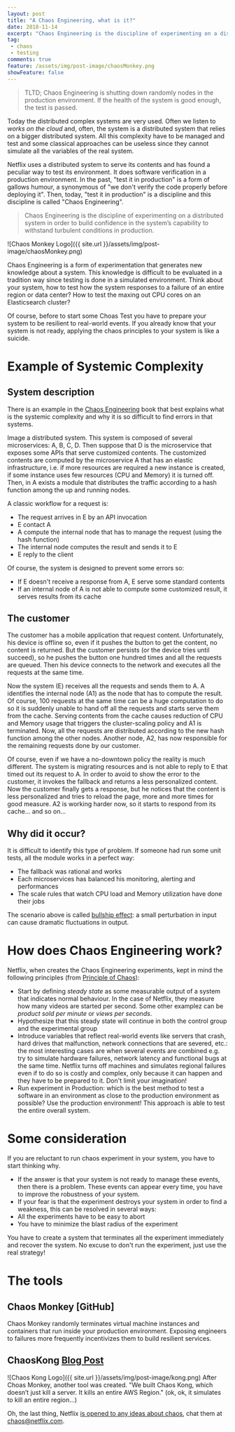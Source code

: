```yaml
---
layout: post
title: "A Chaos Engineering, what is it?"
date: 2018-11-14
excerpt: "Chaos Engineering is the discipline of experimenting on a distributed system in order to build confidence in the system’s capability to withstand turbulent conditions in production."
tag:
 - chaos
 - testing
comments: true
feature: /assets/img/post-image/chaosMonkey.png
showFeature: false
---
```


> TLTD; Chaos Engineering is shutting down randomly nodes in the production environment. If the health of the system is good enough, the test is passed.

Today the distributed complex systems are very used. Often we listen to *works on the cloud* and, often, the system is a distributed system that relies on a bigger distributed system. All this complexity have to be managed and test and some classical approaches can be useless since they cannot simulate all the variables of the real system.

Netflix uses a distributed system to serve its contents and has found a peculiar way to test its environment. It does software verification in a production environment. In the past, "test it in production" is a form of gallows humour, a synonymous of "we don't verify the code properly before deploying it". Then, today, "test it in production" is a discipline and this discipline is called "Chaos Engineering".

> Chaos Engineering is the discipline of experimenting on a distributed system in order to build confidence in the system’s capability to withstand turbulent conditions in production.

![Chaos Monkey Logo]({{ site.url }}/assets/img/post-image/chaosMonkey.png)

Chaos Engineering is a form of experimentation that generates new knowledge about a system. This knowledge is difficult to be evaluated in a tradition way since testing is done in a simulated environment. Think about your system, how to test how the system responses to a failure of an entire region or data center? How to test the maxing out CPU cores on an Elasticsearch cluster?

Of course, before to start some Choas Test you have to prepare your system to be resilient to real-world events. If you already know that your system is not ready, applying the chaos principles to your system is like a suicide.

# Example of Systemic Complexity

## System description
There is an example in the [Chaos Engineering](https://www.oreilly.com/library/view/chaos-engineering/9781491988459/) book that best explains what is the systemic complexity and why it is so difficult to find errors in that systems.

Image a distributed system. This system is composed of several microservices: A, B, C, D. Then suppose that D is the microservice that exposes some APIs that serve customized contents. The customized contents are computed by the microservice A that has an elastic infrastructure, i.e. if more resources are required a new instance is created, if some instance uses few resources (CPU and Memory) it is turned off. 
Then, in A exists a module that distributes the traffic according to a hash function among the up and running nodes.

A classic workflow for a request is:
 - The request arrives in E by an API invocation
 - E contact A
 - A compute the internal node that has to manage the request (using the hash function)
 - The internal node computes the result and sends it to E
 - E reply to the client

Of course, the system is designed to prevent some errors so:
 - If E doesn't receive a response from A, E serve some standard contents
 - If an internal node of A is not able to compute some customized result, it serves results from its cache


## The customer
The customer has a mobile application that request content. Unfortunately, his device is offline so, even if it pushes the button to get the content, no content is returned. But the customer persists (or the device tries until succeed), so he pushes the button one hundred times and all the requests are queued. Then his device connects to the network and executes all the requests at the same time.

Now the system (E) receives all the requests and sends them to A. A identifies the internal node (A1) as the node that has to compute the result. Of course, 100 requests at the same time can be a huge computation to do so it is suddenly unable to hand off all the requests and starts serve them from the cache. Serving contents from the cache causes reduction of CPU and Memory usage that triggers the cluster-scaling policy and A1 is terminated. Now, all the requests are distributed according to the new hash function among the other nodes. Another node, A2, has now responsible for the remaining requests done by our customer. 

Of course, even if we have a no-downtown policy the reality is much different. The system is migrating resources and is not able to reply to E that timed out its request to A. In order to avoid to show the error to the customer, it invokes the fallback and returns a less personalized content. Now the customer finally gets a response, but he notices that the content is less personalized and tries to reload the page, more and more times for good measure. A2 is working harder now, so it starts to respond from its cache... and so on...

## Why did it occur?
It is difficult to identify this type of problem. If someone had run some unit tests, all the module works in a perfect way:
 - The fallback was rational and works
 - Each microservices has balanced his monitoring, alerting and performances
 - The scale rules that watch CPU load and Memory utilization have done their jobs

The scenario above is called [bullship effect](https://en.wikipedia.org/wiki/Bullwhip_effect): a small perturbation in input can cause dramatic fluctuations in output.

# How does Chaos Engineering work?
Netflix, when creates the Chaos Engineering experiments, kept in mind the following principles (from [Principle of Chaos](https://principlesofchaos.org/)):
 - Start by defining *steady state* as some measurable output of a system that indicates normal behaviour. In the case of Netflix, they measure how many videos are started per second. Some other examplez can be *product sold per minute* or *views per seconds*.
 - Hypothesize that this steady state will continue in both the control group and the experimental group
 - Introduce variables that reflect real-world events like servers that crash, hard drives that malfunction, network connections that are severed, etc.: the most interesting cases are when several events are combined e.g. try to simulate hardware failures, network latency and functional bugs at the same time. Netflix turns off machines and simulates regional failures even if to do so is costly and complex, only because it can happen and they have to be prepared to it. Don't limit your imagination! 
 - Run experiment in Production: which is the best method to test a software in an environment as close to the production environment as possible? Use the production environment! This approach is able to test the entire overall system.

# Some consideration
If you are reluctant to run chaos experiment in your system, you have to start thinking why. 
 - If the answer is that your system is not ready to manage these events, then there is a problem. These events can appear every time, you have to improve the robustness of your system.
 - If your fear is that the experiment destroys your system in order to find a weakness, this can be resolved in several ways:
  - All the experiments have to be easy to abort
  - You have to minimize the blast radius of the experiment

You have to create a system that terminates all the experiment immediately and recover the system. No excuse to don't run the experiment, just use the real strategy!

# The tools
## Chaos Monkey [GitHub]
Chaos Monkey randomly terminates virtual machine instances and containers that run inside your production environment. Exposing engineers to failures more frequently incentivizes them to build resilient services.

## ChaosKong [Blog Post](https://medium.com/netflix-techblog/chaos-engineering-upgraded-878d341f15fa)
![Chaos Kong Logo]({{ site.url }}/assets/img/post-image/kong.png)
After Choas Monkey, another tool was created. "We built Chaos Kong, which doesn’t just kill a server. It kills an entire AWS Region." (ok, ok, it simulates to kill an entire region...)

Oh, the last thing, Netflix [is opened to any ideas about chaos](https://medium.com/netflix-techblog/chaos-engineering-upgraded-878d341f15fa), chat them at chaos@netflix.com.


